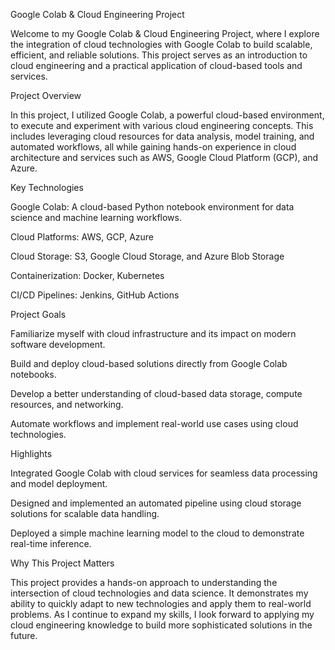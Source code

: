 Google Colab & Cloud Engineering Project 

Welcome to my Google Colab & Cloud Engineering Project, where I explore the integration of cloud technologies with Google Colab to build scalable, efficient, and reliable solutions. This project serves as an introduction to cloud engineering and a practical application of cloud-based tools and services. 

Project Overview 

In this project, I utilized Google Colab, a powerful cloud-based environment, to execute and experiment with various cloud engineering concepts. This includes leveraging cloud resources for data analysis, model training, and automated workflows, all while gaining hands-on experience in cloud architecture and services such as AWS, Google Cloud Platform (GCP), and Azure. 

Key Technologies 

Google Colab: A cloud-based Python notebook environment for data science and machine learning workflows. 

Cloud Platforms: AWS, GCP, Azure 

Cloud Storage: S3, Google Cloud Storage, and Azure Blob Storage 

Containerization: Docker, Kubernetes 

CI/CD Pipelines: Jenkins, GitHub Actions 

Project Goals 

Familiarize myself with cloud infrastructure and its impact on modern software development. 

Build and deploy cloud-based solutions directly from Google Colab notebooks. 

Develop a better understanding of cloud-based data storage, compute resources, and networking. 

Automate workflows and implement real-world use cases using cloud technologies. 

Highlights 

Integrated Google Colab with cloud services for seamless data processing and model deployment. 

Designed and implemented an automated pipeline using cloud storage solutions for scalable data handling. 

Deployed a simple machine learning model to the cloud to demonstrate real-time inference. 

Why This Project Matters 

This project provides a hands-on approach to understanding the intersection of cloud technologies and data science. It demonstrates my ability to quickly adapt to new technologies and apply them to real-world problems. As I continue to expand my skills, I look forward to applying my cloud engineering knowledge to build more sophisticated solutions in the future. 
